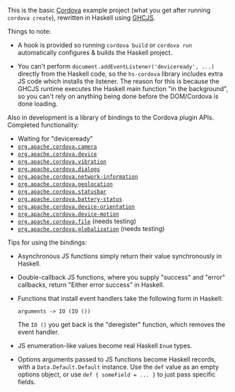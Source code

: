 This is the basic [Cordova] example project (what you get after running `cordova create`),
rewritten in Haskell using [GHCJS].

  [Cordova]: http://cordova.apache.org/
  [GHCJS]: https://github.com/ghcjs/ghcjs

Things to note:

  * A hook is provided so running `cordova build` or `cordova run` automatically configures & builds the Haskell project.

  * You can't perform `document.addEventListener('deviceready', ...)` directly from the Haskell code,
    so the `hs-cordova` library includes extra JS code which installs the listener.
    The reason for this is because the GHCJS runtime executes the Haskell main function "in the background",
    so you can't rely on anything being done before the DOM/Cordova is done loading.

Also in development is a library of bindings to the Cordova plugin APIs.
Completed functionality:

  * Waiting for "deviceready"
  * [`org.apache.cordova.camera`](http://plugins.cordova.io/#/package/org.apache.cordova.camera)
  * [`org.apache.cordova.device`](http://plugins.cordova.io/#/package/org.apache.cordova.device)
  * [`org.apache.cordova.vibration`](http://plugins.cordova.io/#/package/org.apache.cordova.vibration)
  * [`org.apache.cordova.dialogs`](http://plugins.cordova.io/#/package/org.apache.cordova.dialogs)
  * [`org.apache.cordova.network-information`](http://plugins.cordova.io/#/package/org.apache.cordova.network-information)
  * [`org.apache.cordova.geolocation`](http://plugins.cordova.io/#/package/org.apache.cordova.geolocation)
  * [`org.apache.cordova.statusbar`](http://plugins.cordova.io/#/package/org.apache.cordova.statusbar)
  * [`org.apache.cordova.battery-status`](http://plugins.cordova.io/#/package/org.apache.cordova.battery-status)
  * [`org.apache.cordova.device-orientation`](http://plugins.cordova.io/#/package/org.apache.cordova.device-orientation)
  * [`org.apache.cordova.device-motion`](http://plugins.cordova.io/#/package/org.apache.cordova.device-motion)
  * [`org.apache.cordova.file`](http://plugins.cordova.io/#/package/org.apache.cordova.file) (needs testing)
  * [`org.apache.cordova.globalization`](http://plugins.cordova.io/#/package/org.apache.cordova.globalization) (needs testing)

Tips for using the bindings:

  * Asynchronous JS functions simply return their value synchronously in Haskell.

  * Double-callback JS functions, where you supply "success" and "error" callbacks,
    return "Either error success" in Haskell.

  * Functions that install event handlers take the following form in Haskell:

        arguments -> IO (IO ())

    The `IO ()` you get back is the "deregister" function,
    which removes the event handler.

  * JS enumeration-like values become real Haskell `Enum` types.

  * Options arguments passed to JS functions become Haskell records,
    with a `Data.Default.Default` instance.
    Use the `def` value as an empty options object,
    or use `def { someField = ... }` to just pass specific fields.
